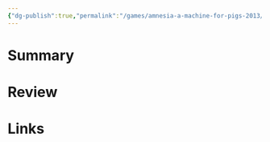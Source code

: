 ```yaml
---
{"dg-publish":true,"permalink":"/games/amnesia-a-machine-for-pigs-2013/","created":"2023-12-08","updated":"2023-12-08"}
---
```



# Summary

# Review

# Links
